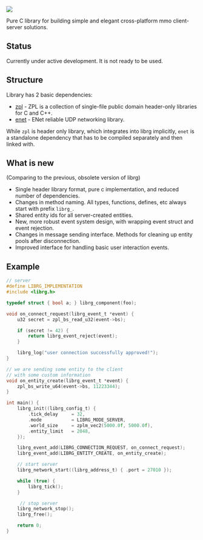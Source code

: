 ![](https://user-images.githubusercontent.com/2182108/29322933-0be3cb06-81e8-11e7-9cef-aa6be82c9faa.png)

Pure C library for building simple and elegant cross-platform mmo client-server solutions.

## Status

Currently under active development. It is not ready to be used.

## Structure
Library has 2 basic dependencies:

* [zpl](https://github.com/zpl-c) - ZPL is a collection of single-file public domain header-only libraries for C and C++.
* [enet](https://github.com/zpl-c/enet-c) - ENet reliable UDP networking library.

While `zpl` is header only library, which integrates into librg implicitly, 
`enet` is a standalone dependency that has to be compiled separately and then linked with.

## What is new
(Comparing to the previous, obsolete version of librg)

- Single header library format, pure c implementation, and reduced number of dependencies.
- Changes in method naming. All types, functions, defines, etc always start with prefix `librg_`.
- Shared entity ids for all server-created entities.
- New, more robust event system design, with wrapping event struct and event rejection.
- Changes in message sending interface. Methods for cleaning up entity pools after disconnection.
- Improved interface for handling basic user interaction events.


## Example

```c
// server
#define LIBRG_IMPLEMENTATION
#include <librg.h>

typedef struct { bool a; } librg_component(foo);

void on_connect_request(librg_event_t *event) {
    u32 secret = zpl_bs_read_u32(event->bs);

    if (secret != 42) {
        return librg_event_reject(event);
    }

    librg_log("user connection successfully approved!");
}

// we are sending some entity to the client
// with some custom information
void on_entity_create(librg_event_t *event) {
    zpl_bs_write_u64(event->bs, 11223344);
}

int main() {
    librg_init((librg_config_t) {
        .tick_delay     = 32,
        .mode           = LIBRG_MODE_SERVER,
        .world_size     = zplm_vec2(5000.0f, 5000.0f),
        .entity_limit   = 2048,
    });

    librg_event_add(LIBRG_CONNECTION_REQUEST, on_connect_request);
    librg_event_add(LIBRG_ENTITY_CREATE, on_entity_create);

    // start server
    librg_network_start((librg_address_t) { .port = 27010 });

    while (true) {
        librg_tick();
    }

     // stop server
    librg_network_stop();
    librg_free();

    return 0;
}
```
